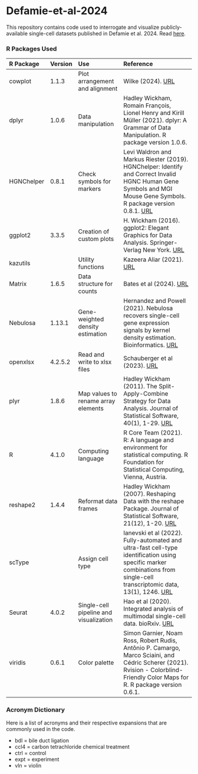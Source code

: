 # Defamie-et-al-2024
This repository contains code used to interrogate and visualize publicly-available single-cell datasets published in Defamie et al. 2024. Read [here]().


### R Packages Used
R Package | Version | Use | Reference
:- |:- |:- |:- |
cowplot | 1.1.3 | Plot arrangement and alignment | Wilke (2024). [URL](	https://wilkelab.org/cowplot/)
dplyr | 1.0.6 | Data manipulation | Hadley Wickham, Romain François, Lionel Henry and Kirill Müller (2021). dplyr: A Grammar of Data Manipulation. R package version 1.0.6. 
HGNChelper | 0.8.1 | Check symbols for markers | Levi Waldron and Markus Riester (2019). HGNChelper: Identify and Correct Invalid HGNC Human Gene Symbols and MGI Mouse Gene Symbols. R package version 0.8.1. [URL](https://f1000research.com/articles/9-1493)
ggplot2 | 3.3.5 | Creation of custom plots | H. Wickham (2016). ggplot2: Elegant Graphics for Data Analysis. Springer-Verlag New York. [URL](https://www.springer.com/gp/book/9780387981413)
kazutils | | Utility functions | Kazeera Aliar (2021). [URL](https://github.com/kazeera/kazutils)
Matrix | 1.6.5 | Data structure for counts | Bates et al (2024). [URL](	https://Matrix.R-forge.R-project.org)
Nebulosa | 1.13.1 | Gene-weighted density estimation | Hernandez and Powell (2021). Nebulosa recovers single-cell gene expression signals by kernel density estimation. Bioinformatics. [URL](https://https://academic.oup.com/bioinformatics/article/37/16/2485/6103785/)
openxlsx | 4.2.5.2 | Read and write to xlsx files | Schauberger et al (2023). [URL](https://github.com/ycphs/openxlsx)
plyr | 1.8.6 | Map values to rename array elements | Hadley Wickham (2011). The Split-Apply-Combine Strategy for Data Analysis. Journal of Statistical Software, 40(1), 1-29. [URL](http://www.jstatsoft.org/v40/i01/)
R | 4.1.0 | Computing language | R Core Team (2021). R: A language and environment for statistical computing. R Foundation for Statistical Computing, Vienna, Austria. 
reshape2 | 1.4.4 | Reformat data frames | Hadley Wickham (2007). Reshaping Data with the reshape Package. Journal of Statistical Software, 21(12), 1-20. [URL](http://www.jstatsoft.org/v21/i12/)
scType |  | Assign cell type | Ianevski et al (2022). Fully-automated and ultra-fast cell-type identification using specific marker combinations from single-cell transcriptomic data, 13(1), 1246. [URL](https://pubmed.ncbi.nlm.nih.gov/35273156/)
Seurat | 4.0.2 | Single-cell pipeline and visualization | Hao et al (2020). Integrated analysis of multimodal single-cell data. bioRxiv. [URL](https://satijalab.org/seurat/)
viridis | 0.6.1 | Color palette | Simon Garnier, Noam Ross, Robert Rudis, Antônio P. Camargo, Marco Sciaini, and Cédric Scherer (2021). Rvision - Colorblind-Friendly Color Maps for R. R package version 0.6.1.




### Acronym Dictionary
Here is a list of acronyms and their respective expansions that are commonly used in the code.

* bdl = bile duct ligation
* ccl4 = carbon tetrachloride chemical treatment
* ctrl = control
* expt = experiment
* vln = violin



